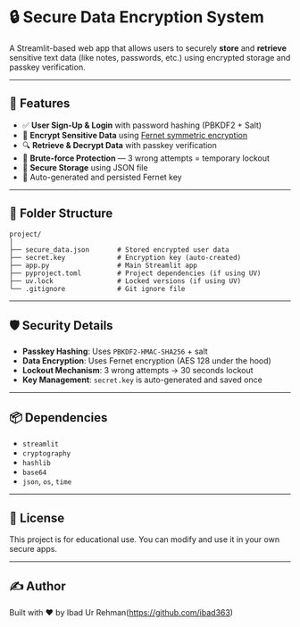 
# 🔒 Secure Data Encryption System

A Streamlit-based web app that allows users to securely **store** and **retrieve** sensitive text data (like notes, passwords, etc.) using encrypted storage and passkey verification.

---

## 🚀 Features

- ✅ **User Sign-Up & Login** with password hashing (PBKDF2 + Salt)
- 🔐 **Encrypt Sensitive Data** using [Fernet symmetric encryption](https://cryptography.io/en/latest/fernet/)
- 🔍 **Retrieve & Decrypt Data** with passkey verification
- 🧠 **Brute-force Protection** — 3 wrong attempts = temporary lockout
- 💾 **Secure Storage** using JSON file
- 🔑 Auto-generated and persisted Fernet key

---

## 📁 Folder Structure

```
project/
│
├── secure_data.json       # Stored encrypted user data
├── secret.key             # Encryption key (auto-created)
├── app.py                 # Main Streamlit app
├── pyproject.toml         # Project dependencies (if using UV)
├── uv.lock                # Locked versions (if using UV)
└── .gitignore             # Git ignore file
```

---

## 🛡️ Security Details

- **Passkey Hashing**: Uses `PBKDF2-HMAC-SHA256` + salt
- **Data Encryption**: Uses Fernet encryption (AES 128 under the hood)
- **Lockout Mechanism**: 3 wrong attempts → 30 seconds lockout
- **Key Management**: `secret.key` is auto-generated and saved once

---

## 📦 Dependencies

- `streamlit`
- `cryptography`
- `hashlib`
- `base64`
- `json`, `os`, `time`

---

## 🤝 License

This project is for educational use. You can modify and use it in your own secure apps.

---

## ✍️ Author

Built with ❤️ by Ibad Ur Rehman(https://github.com/ibad363)